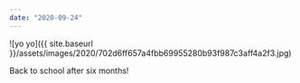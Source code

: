 ```yaml
---
date: "2020-09-24"
---
```


![yo yo]({{ site.baseurl }}/assets/images/2020/702d6ff657a4fbb69955280b93f987c3aff4a2f3.jpg)

Back to school after six months!
